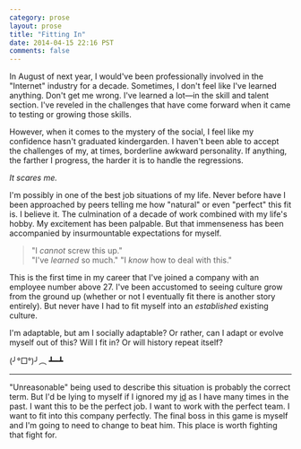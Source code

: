 ```yaml
---
category: prose
layout: prose
title: "Fitting In"
date: 2014-04-15 22:16 PST
comments: false
---
```


In August of next year, I would've been professionally involved in the "Internet" industry for a decade. Sometimes, I don't feel like I've learned anything. Don't get me wrong. I've learned a lot—in the skill and talent section. I've reveled in the challenges that have come forward when it came to testing or growing those skills.

However, when it comes to the mystery of the social, I feel like my confidence hasn't graduated kindergarden. I haven't been able to accept the challenges of my, at times, borderline awkward personality. If anything, the farther I progress, the harder it is to handle the regressions.

_It scares me._

I'm possibly in one of the best job situations of my life. Never before have I been approached by peers telling me how "natural" or even "perfect" this fit is. I believe it. The culmination of a decade of work combined with my life's hobby. My excitement has been palpable. But that immenseness has been accompanied by insurmountable expectations for myself.

> "I _cannot_ screw this up."  
> "I've _learned_ so much."
> "I _know_ how to deal with this."  

This is the first time in my career that I've joined a company with an employee number above 27. I've been accustomed to seeing culture grow from the ground up (whether or not I eventually fit there is another story entirely). But never have I had to fit myself into an _established_ existing culture.

I'm adaptable, but am I socially adaptable? Or rather, can I adapt or evolve myself out of this? Will I fit in? Or will history repeat itself?

(╯°□°)╯︵ ┻━┻

---

"Unreasonable" being used to describe this situation is probably the correct term. But I'd be lying to myself if I ignored my [id][1] as I have many times in the past. I want this to be the perfect job. I want to work with the perfect team. I want to fit into this company perfectly. The final boss in this game is myself and I'm going to need to change to beat him. This place is worth fighting that fight for.

[1]: http://en.wikipedia.org/wiki/Id,_ego_and_super-ego
